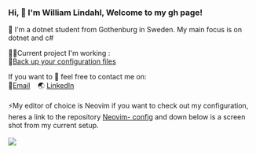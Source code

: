 ### Hi, 👋 I'm William Lindahl, Welcome to my gh page! <br>
 
 
🔭 I'm a dotnet student from Gothenburg in Sweden. My main focus is  on dotnet and c# 

👨‍🚀Current project I'm working : <br>
💾[Back up your configuration files](https://github.com/Adgnascor/Backup-configurationfiles)

If you want to 💬 feel free to contact me on:  
📧<a href="mailto:william.l.dev@gmail.com">Email</a>
&nbsp;&nbsp;&nbsp;🌏 [LinkedIn](https://www.linkedin.com/in/william-lindahl-528222108)
<br>
<br>
⚡My editor of choice is Neovim if you want to check out my configuration, heres a link to the repository [Neovim- config](https://github.com/Adgnascor/nvim) and down below is a screen shot from my current setup. <br>
<br>
<img src="https://github.com/Adgnascor/nvim/blob/master/img/treehouse.png?raw=true">
<br>
  

 
 
<!--
**Adgnascor/Adgnascor** is a ✨ _special_ ✨ repository because its `README.md` (this file) appears on your GitHub profile.

Here are some ideas to get you started:

- 🔭 I’m currently working on ...
- 🌱 I’m currently learning ...
- 👯 I’m looking to collaborate on ...
- 🤔 I’m looking for help with ...
- 💬 Ask me about ...
- 📫 How to reach me: ...
- 😄 Pronouns: ...
- ⚡ Fun fact: ...
-->
